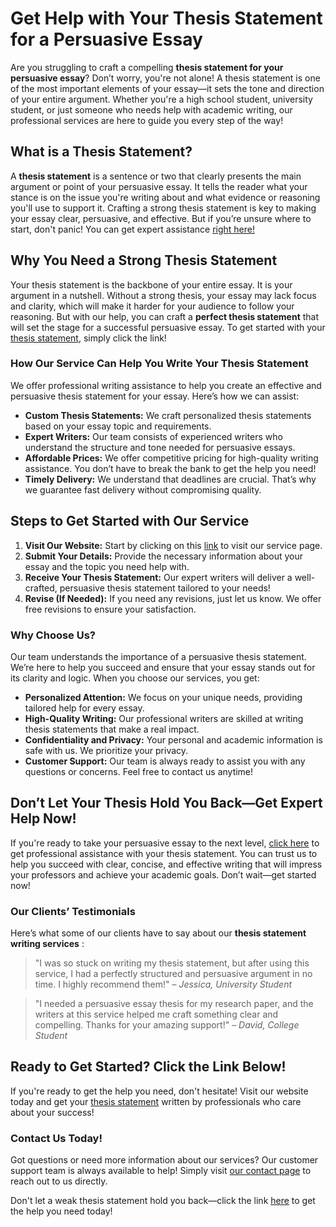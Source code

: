 # Get Help with Your Thesis Statement for a Persuasive Essay

Are you struggling to craft a compelling **thesis statement for your persuasive essay**? Don’t worry, you're not alone! A thesis statement is one of the most important elements of your essay—it sets the tone and direction of your entire argument. Whether you're a high school student, university student, or just someone who needs help with academic writing, our professional services are here to guide you every step of the way!

## What is a Thesis Statement?

A **thesis statement** is a sentence or two that clearly presents the main argument or point of your persuasive essay. It tells the reader what your stance is on the issue you're writing about and what evidence or reasoning you'll use to support it. Crafting a strong thesis statement is key to making your essay clear, persuasive, and effective. But if you’re unsure where to start, don't panic! You can get expert assistance [right here!](https://tinyurl.com/topessay?keyword=thesis+statement+persuasive+essay)

## Why You Need a Strong Thesis Statement

Your thesis statement is the backbone of your entire essay. It is your argument in a nutshell. Without a strong thesis, your essay may lack focus and clarity, which will make it harder for your audience to follow your reasoning. But with our help, you can craft a **perfect thesis statement** that will set the stage for a successful persuasive essay. To get started with your [thesis statement](https://tinyurl.com/topessay?keyword=thesis+statement+persuasive+essay), simply click the link!

### How Our Service Can Help You Write Your Thesis Statement

We offer professional writing assistance to help you create an effective and persuasive thesis statement for your essay. Here’s how we can assist:

- **Custom Thesis Statements:** We craft personalized thesis statements based on your essay topic and requirements.
- **Expert Writers:** Our team consists of experienced writers who understand the structure and tone needed for persuasive essays.
- **Affordable Prices:** We offer competitive pricing for high-quality writing assistance. You don’t have to break the bank to get the help you need!
- **Timely Delivery:** We understand that deadlines are crucial. That’s why we guarantee fast delivery without compromising quality.

## Steps to Get Started with Our Service

1. **Visit Our Website:** Start by clicking on this [link](https://tinyurl.com/topessay?keyword=thesis+statement+persuasive+essay) to visit our service page.
2. **Submit Your Details:** Provide the necessary information about your essay and the topic you need help with.
3. **Receive Your Thesis Statement:** Our expert writers will deliver a well-crafted, persuasive thesis statement tailored to your needs!
4. **Revise (If Needed):** If you need any revisions, just let us know. We offer free revisions to ensure your satisfaction.

### Why Choose Us?

Our team understands the importance of a persuasive thesis statement. We’re here to help you succeed and ensure that your essay stands out for its clarity and logic. When you choose our services, you get:

- **Personalized Attention:** We focus on your unique needs, providing tailored help for every essay.
- **High-Quality Writing:** Our professional writers are skilled at writing thesis statements that make a real impact.
- **Confidentiality and Privacy:** Your personal and academic information is safe with us. We prioritize your privacy.
- **Customer Support:** Our team is always ready to assist you with any questions or concerns. Feel free to contact us anytime!

## Don’t Let Your Thesis Hold You Back—Get Expert Help Now!

If you're ready to take your persuasive essay to the next level, [click here](https://tinyurl.com/topessay?keyword=thesis+statement+persuasive+essay) to get professional assistance with your thesis statement. You can trust us to help you succeed with clear, concise, and effective writing that will impress your professors and achieve your academic goals. Don’t wait—get started now!

### Our Clients’ Testimonials

Here’s what some of our clients have to say about our **thesis statement writing services** :

> "I was so stuck on writing my thesis statement, but after using this service, I had a perfectly structured and persuasive argument in no time. I highly recommend them!" – _Jessica, University Student_

> "I needed a persuasive essay thesis for my research paper, and the writers at this service helped me craft something clear and compelling. Thanks for your amazing support!" – _David, College Student_

## Ready to Get Started? Click the Link Below!

If you're ready to get the help you need, don't hesitate! Visit our website today and get your [thesis statement](https://tinyurl.com/topessay?keyword=thesis+statement+persuasive+essay) written by professionals who care about your success!

### Contact Us Today!

Got questions or need more information about our services? Our customer support team is always available to help! Simply visit [our contact page](https://tinyurl.com/topessay?keyword=thesis+statement+persuasive+essay) to reach out to us directly.

Don't let a weak thesis statement hold you back—click the link [here](https://tinyurl.com/topessay?keyword=thesis+statement+persuasive+essay) to get the help you need today!
